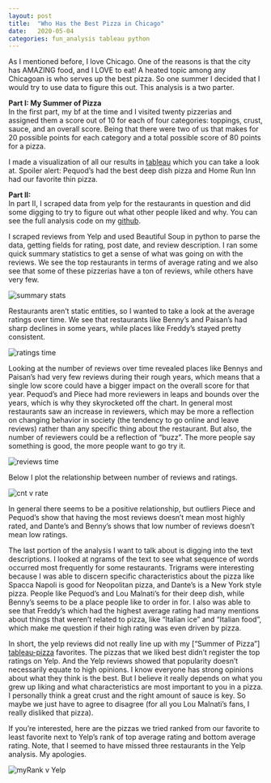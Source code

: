 ```yaml
---
layout: post
title:  "Who Has the Best Pizza in Chicago"
date:   2020-05-04
categories: fun_analysis tableau python
---
```

As I mentioned before, I love Chicago. One of the reasons is that the city has AMAZING food, and I LOVE to eat! A heated topic among any Chicagoan is who serves up the best pizza. So one summer I decided that I would try to use data to figure this out. This analysis is a two parter. 

**Part I: My Summer of Pizza**  
In the first part, my bf at the time and I visited twenty pizzerias and assigned them a score out of 10 for each of four categories: toppings, crust, sauce, and an overall score. Being that there were two of us that makes for 20 possible points for each category and a total possible score of 80 points for a pizza.

I made a visualization of all our results in [tableau][tableau-pizza] which you can take a look at. Spoiler alert: Pequod’s had the best deep dish pizza and Home Run Inn had our favorite thin pizza.

**Part II:**  
In part II, I scraped data from yelp for the restaurants in question and did some digging to try to figure out what other people liked and why. You can see the full analysis code on my [github][github-pizza].

I scraped reviews from Yelp and used Beautiful Soup in python to parse the data, getting fields for rating, post date, and review description. I ran some quick summary statistics to get a sense of what was going on with the reviews. We see the top restaurants in terms of average rating and we also see that some of these pizzerias have a ton of reviews, while others have very few.

![summary stats](https://www.dropbox.com/s/h6xv12kag0wyl5x/summary_stas.png?raw=1) 


Restaurants aren’t static entities, so I wanted to take a look at the average ratings over time. We see that restaurants like Benny’s and Paisan’s had sharp declines in some years, while places like Freddy’s stayed pretty consistent. 

![ratings time](https://www.dropbox.com/s/kj1ydjxkv7yv1le/ratings_time.png?raw=1) 

Looking at the number of reviews over time revealed places like Bennys and Paisan’s had very few reviews during their rough years, which means that a single low score could have a bigger impact on the overall score for that year. Pequod’s and Piece had more reviewers in leaps and bounds over the years, which is why they skyrocketed off the chart. In general most restaurants saw an increase in reviewers, which may be more a reflection on changing behavior in society (the tendency to go online and leave reviews) rather than any specific thing about the restaurant. But also, the number of reviewers could be a reflection of “buzz”. The more people say something is good, the more people want to go try it.

![reviews time](https://www.dropbox.com/s/sb49kxczhb3a64j/review_cnt_time.png?raw=1)

Below I plot the relationship between number of reviews and ratings.

![cnt v rate](https://www.dropbox.com/s/gfbg73x2fco6pj9/cnt%20vs%20ratings.png?raw=1) 

In general there seems to be a positive relationship, but outliers Piece and Pequod’s show that having the most reviews doesn’t mean most highly rated, and Dante’s and Benny’s shows that low number of reviews doesn’t mean low ratings.

The last portion of the analysis I want to talk about is digging into the text descriptions. I looked at ngrams of the text to see what sequence of words occurred most frequently for some restaurants. Trigrams were interesting because I was able to discern specific characteristics about the pizza like Spacca Napoli is good for Neopolitan pizza, and Dante’s is a New York style pizza. People like Pequod’s and Lou Malnati’s for their deep dish, while Benny’s seems to be a place people like to order in for. I also was able to see that Freddy’s which had the highest average rating had many mentions about things that weren’t related to pizza, like “Italian ice” and “Italian food”, which make me question if their high rating was even driven by pizza.

In short, the yelp reviews did not really line up with my [“Summer of Pizza”] [tableau-pizza] favorites. The pizzas that we liked best didn’t register the top ratings on Yelp. And the Yelp reviews showed that popularity doesn’t necessarily equate to high opinions. I know everyone has strong opinions about what they think is the best. But I believe it really depends on what you grew up liking and what characteristics are most important to you in a pizza. I personally think a great crust and the right amount of sauce is key. So maybe we just have to agree to disagree (for all you Lou Malnati’s fans, I really disliked that pizza).

If you’re interested, here are the pizzas we tried ranked from our favorite to least favorite next to Yelp’s rank of top average rating and bottom average rating. Note, that I seemed to have missed three restaurants in the Yelp analysis. My apologies.

 
![myRank v Yelp](https://www.dropbox.com/s/ix21p27ahwlxzcw/my_ranking_v_yelp.png?raw=1)






[tableau-pizza]: https://public.tableau.com/profile/lauren.shores#!/vizhome/ChicagoPizzaTour/Dashboard1

[github-pizza]: https://github.com/ljshores/Chicago-Summer-of-Pizza

